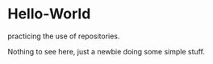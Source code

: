# Hello-World
practicing the use of repositories.

Nothing to see here, just a newbie doing some simple stuff.
